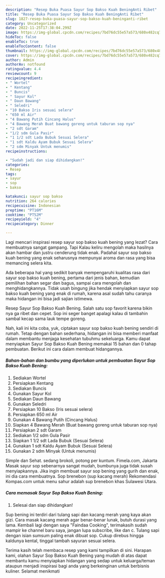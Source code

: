 ```yaml
---
description: "Resep Buka Puasa Sayur Sop Bakso Kuah BeningAnti Ribet"
title: "Resep Buka Puasa Sayur Sop Bakso Kuah BeningAnti Ribet"
slug: 1827-resep-buka-puasa-sayur-sop-bakso-kuah-beninganti-ribet
category: Uncategorized
date: 2022-11-25T17:38:04.299Z
image: https://img-global.cpcdn.com/recipes/7bd76dc55e57a573/680x482cq70/sayur-sop-bakso-kuah-bening-foto-resep-utama.jpg
hideToc: false
enableToc: true
enableTocContent: false
thumbnail: https://img-global.cpcdn.com/recipes/7bd76dc55e57a573/680x482cq70/sayur-sop-bakso-kuah-bening-foto-resep-utama.jpg
cover: https://img-global.cpcdn.com/recipes/7bd76dc55e57a573/680x482cq70/sayur-sop-bakso-kuah-bening-foto-resep-utama.jpg
author: Admin
authorAv: notfound
ratingvalue: 4.4
reviewcount: 9
recipeingredient:
- " Wortel"
- " Kentang"
- " Buncis"
- " Sayur Kol"
- " Daun Bawang"
- " Seledri"
- "10 Bakso Iris sesuai selera"
- "650 ml Air"
- "4 Bawang Putih Cincang Halus"
- "4 Bawang Merah Buat bawang goreng untuk taburan sop nya"
- "2 sdt Garam"
- "1/2 sdm Gula Pasir"
- "1 1/2 sdt Lada Bubuk Sesuai Selera"
- "1 sdt Kaldu Ayam Bubuk Sesuai Selera"
- "2 sdm Minyak Untuk menumis"
recipeinstructions:

- "Sudah jadi dan siap dihidangkan!"
categories:
- Resep
tags:
- sayur
- sop
- bakso

katakunci: sayur sop bakso 
nutrition: 264 calories
recipecuisine: Indonesian
preptime: "PT16M"
cooktime: "PT52M"
recipeyield: "4"
recipecategory: Dinner

---
```



Lagi mencari inspirasi resep sayur sop bakso kuah bening yang lezat? Cara membuatnya sangat gampang. Tapi Kalau keliru mengolah maka hasilnya akan hambar dan justru cenderung tidak enak. Padahal sayur sop bakso kuah bening yang enak seharusnya mempunyai aroma dan rasa yang bisa memancing selera kita.


Ada beberapa hal yang sedikit banyak mempengaruhi kualitas rasa dari sayur sop bakso kuah bening, pertama dari jenis bahan, kemudian pemilihan bahan segar dan bagus, sampai cara mengolah dan menghidangkannya. Tidak usah bingung jika hendak menyiapkan sayur sop bakso kuah bening yang enak di rumah, karena asal sudah tahu caranya maka hidangan ini bisa jadi sajian istimewa.

Resep Sayur Sop Bakso Kuah Bening. Salah satu sop favorit karena bikin nya ga ribet dan cepet. Sop ini seger banget apalagi kalau di tambahin sambal kecap sama lauk tempe goreng.


Nah, kali ini kita coba, yuk, ciptakan sayur sop bakso kuah bening sendiri di rumah. Tetap dengan bahan sederhana, hidangan ini bisa memberi manfaat dalam membantu menjaga kesehatan tubuhmu sekeluarga. Kamu dapat menyiapkan Sayur Sop Bakso Kuah Bening memakai 15 bahan dan 0 tahap pembuatan. Berikut ini cara dalam membuat hidangannya.

<!--inarticleads1-->

##### Bahan-bahan dan bumbu yang diperlukan untuk pembuatan Sayur Sop Bakso Kuah Bening:

1. Sediakan  Wortel
1. Persiapkan  Kentang
1. Sediakan  Buncis
1. Gunakan  Sayur Kol
1. Sediakan  Daun Bawang
1. Gunakan  Seledri
1. Persiapkan 10 Bakso (Iris sesuai selera)
1. Persiapkan 650 ml Air
1. Gunakan 4 Bawang Putih (Cincang Halus)
1. Siapkan 4 Bawang Merah (Buat bawang goreng untuk taburan sop nya)
1. Persiapkan 2 sdt Garam
1. Sediakan 1/2 sdm Gula Pasir
1. Siapkan 1 1/2 sdt Lada Bubuk (Sesuai Selera)
1. Gunakan 1 sdt Kaldu Ayam Bubuk (Sesuai Selera)
1. Gunakan 2 sdm Minyak (Untuk menumis)


Simple dan Sehat. sedang brokoli, potong per kuntum. Fimela.com, Jakarta Masak sayur sop sebenarnya sangat mudah, bumbunya juga tidak susah menyiapkannya. Jika ingin membuat sayur sop bening yang gurih dan enak, ini dia cara membuatnya. Sop brenebon (sup kacang merah) Rekomendasi Kompas.com untuk menu sahur adalah sup brenebon khas Sulawesi Utara. 

<!--inarticleads2-->

##### Cara memasak Sayur Sop Bakso Kuah Bening:


1. Selesai dan siap dihidangkan!

Sup bening ini terdiri dari tulang sapi dan kacang merah yang kaya akan gizi. Cara masak kacang merah agar benar-benar lunak, butuh durasi yang lama. Kembali lagi dengan saya &#34;Faindaa Cooking&#34;, terimakasih sudah mampir ke channel baru saya, jangan lupa subscribe, like dan c. Tulang sapi dengan isian sumsum paling enak dibuat sop. Cukup direbus hingga kaldunya kental, tinggal tambah sayuran sesuai selera. 

Terima kasih telah membaca resep yang kami tampilkan di sini. Harapan kami, olahan Sayur Sop Bakso Kuah Bening yang mudah di atas dapat membantu kamu menyiapkan hidangan yang sedap untuk keluarga/teman ataupun menjadi inspirasi bagi anda yang berkeinginan untuk berbisnis kuliner. Selamat menikmati
